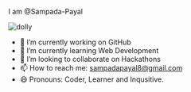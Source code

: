 
I am @Sampada-Payal 

![dolly](https://github.com/Sampada-Payal/Sampada-Payal/assets/140916008/9565af43-ac07-4e7c-9392-7b2ee4d6b202)

- 🔭 I’m currently working on GitHub
- 🌱 I’m currently learning Web Development
- 👯 I’m looking to collaborate on Hackathons
- 📫 How to reach me: sampadapayal8@gmail.com
- 😄 Pronouns: Coder, Learner and Inqusitive.
